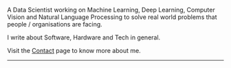 A Data Scientist working on Machine Learning, Deep Learning, Computer Vision and Natural Language Processing to solve real world problems that people / organisations are facing. 

I write about Software, Hardware and Tech in general. 

Visit the [Contact](https://rahulbakshee.github.io/iWriteHere/contact.html) page to know more about me.

---
